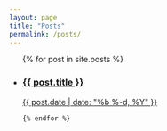 ```yaml
---
layout: page
title: "Posts"
permalink: /posts/
---
```


<div>

  <ul class="post-list">
    {% for post in site.posts %}
    <a class="post-meta" href="{{ post.url | prepend: site.baseurl }}">
       <li>
       <h3>{{ post.title }}</h3>
       {{ post.date | date: "%b %-d, %Y" }} </li>
    </a>
     

    {% endfor %}
  </ul>

</div>
